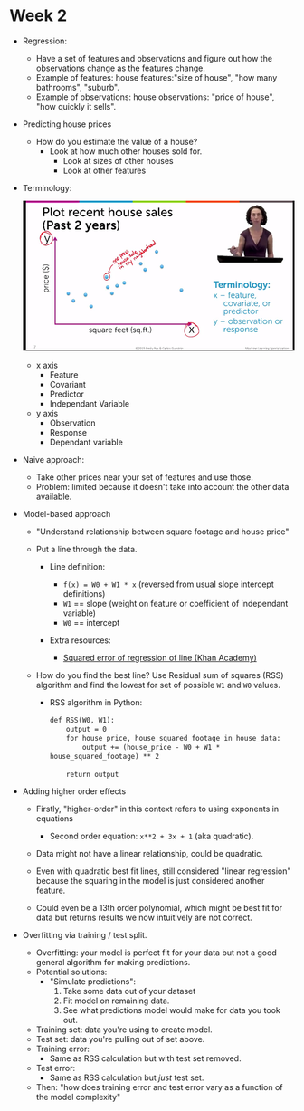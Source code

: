 # Week 2

* Regression:

  * Have a set of features and observations and figure out how the observations change as the features change.
  * Example of features: house features:"size of house", "how many bathrooms", "suburb".
  * Example of observations: house observations: "price of house", "how quickly it sells".

* Predicting house prices

  * How do you estimate the value of a house?
    * Look at how much other houses sold for.
      * Look at sizes of other houses
      * Look at other features

* Terminology:

  <img src="./images/regression-terminology.png"></img>

  * x axis
    * Feature
    * Covariant
    * Predictor
    * Independant Variable
  * y axis
    * Observation
    * Response
    * Dependant variable

* Naive approach:

  * Take other prices near your set of features and use those.
  * Problem: limited because it doesn't take into account the other data available.

* Model-based approach

  * "Understand relationship between square footage and house price"
  * Put a line through the data.

    * Line definition:
      * ``f(x) = W0 + W1 * x`` (reversed from usual slope intercept definitions)
      * ``W1`` == slope (weight on feature or coefficient of independant variable)
      * ``W0`` == intercept

    * Extra resources:
      * [Squared error of regression of line (Khan Academy)](https://www.khanacademy.org/math/probability/regression/regression-correlation/v/squared-error-of-regression-line)

  * How do you find the best line? Use Residual sum of squares (RSS) algorithm and find the lowest for set of possible ``W1`` and ``W0`` values.

    * RSS algorithm in Python:

      ```
      def RSS(W0, W1):
          output = 0
          for house_price, house_squared_footage in house_data:
              output += (house_price - W0 + W1 * house_squared_footage) ** 2

          return output
      ```

* Adding higher order effects
  * Firstly, "higher-order" in this context refers to using exponents in equations
    * Second order equation: ``x**2 + 3x + 1`` (aka quadratic).

  * Data might not have a linear relationship, could be quadratic.
  * Even with quadratic best fit lines, still considered "linear regression" because the squaring in the model is just considered another feature.
  * Could even be a 13th order polynomial, which might be best fit for data but returns results we now intuitively are not correct.

* Overfitting via training / test split.

  * Overfitting: your model is perfect fit for your data but not a good general algorithm for making predictions.
  * Potential solutions:
    * "Simulate predictions":
      1. Take some data out of your dataset
      2. Fit model on remaining data.
      3. See what predictions model would make for data you took out.
  * Training set: data you're using to create model.
  * Test set: data you're pulling out of set above.
  * Training error:
    * Same as RSS calculation but with test set removed.
  * Test error:
    * Same as RSS calculation but *just* test set.
  * Then: "how does training error and test error vary as a function of the model complexity"

